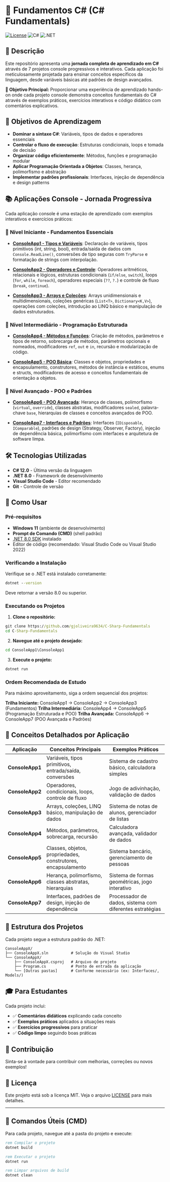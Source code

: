 # 🚀 Fundamentos C# (C# Fundamentals)

[![License](https://img.shields.io/badge/license-MIT-blue.svg)](LICENSE)
![C#](https://img.shields.io/badge/C%23-12.0-purple.svg)
![.NET](https://img.shields.io/badge/.NET-8.0-512BD4)

## 📝 Descrição

Este repositório apresenta uma **jornada completa de aprendizado em C#** através
de 7 projetos console progressivos e interativos. Cada aplicação foi
meticulosamente projetada para ensinar conceitos específicos da linguagem, desde
variáveis básicas até padrões de design avançados.

**🎯 Objetivo Principal:** Proporcionar uma experiência de aprendizado hands-on
onde cada projeto console demonstra conceitos fundamentais do C# através de
exemplos práticos, exercícios interativos e código didático com comentários
explicativos.

## 🎯 Objetivos de Aprendizagem

- **Dominar a sintaxe C#**: Variáveis, tipos de dados e operadores essenciais
- **Controlar o fluxo de execução**: Estruturas condicionais, loops e tomada de
  decisão
- **Organizar código eficientemente**: Métodos, funções e programação modular
- **Aplicar Programação Orientada a Objetos**: Classes, herança, polimorfismo e
  abstração
- **Implementar padrões profissionais**: Interfaces, injeção de dependência e
  design patterns

## 📚 Aplicações Console - Jornada Progressiva

Cada aplicação console é uma estação de aprendizado com exemplos interativos e
exercícios práticos:

### 🌱 **Nível Iniciante - Fundamentos Essenciais**

- **[ConsoleApp1 - Tipos e Variáveis](./ConsoleApp1/)**: Declaração de
  variáveis, tipos primitivos (int, string, bool), entrada/saída de dados com
  `Console.ReadLine()`, conversões de tipo seguras com `TryParse` e formatação
  de strings com interpolação.

- **[ConsoleApp2 - Operadores e Controle](./ConsoleApp2/)**: Operadores
  aritméticos, relacionais e lógicos, estruturas condicionais (`if/else`,
  `switch`), loops (`for`, `while`, `foreach`), operadores especiais (`??`,
  `?.`) e controle de fluxo (`break`, `continue`).

- **[ConsoleApp3 - Arrays e Coleções](./ConsoleApp3/)**: Arrays unidimensionais
  e multidimensionais, coleções genéricas (`List<T>`, `Dictionary<K,V>`),
  operações com coleções, introdução ao LINQ básico e manipulação de dados
  estruturados.

### 🌿 **Nível Intermediário - Programação Estruturada**

- **[ConsoleApp4 - Métodos e Funções](./ConsoleApp4/)**: Criação de métodos,
  parâmetros e tipos de retorno, sobrecarga de métodos, parâmetros opcionais e
  nomeados, modificadores `ref`, `out` e `in`, recursão e modularização de
  código.

- **[ConsoleApp5 - POO Básica](./ConsoleApp5/)**: Classes e objetos,
  propriedades e encapsulamento, construtores, métodos de instância e estáticos,
  enums e structs, modificadores de acesso e conceitos fundamentais de
  orientação a objetos.

### 🌳 **Nível Avançado - POO e Padrões**

- **[ConsoleApp6 - POO Avançada](./ConsoleApp6/)**: Herança de classes,
  polimorfismo (`virtual`, `override`), classes abstratas, modificadores
  `sealed`, palavra-chave `base`, hierarquias de classes e conceitos avançados
  de POO.

- **[ConsoleApp7 - Interfaces e Padrões](./ConsoleApp7/)**: Interfaces
  (`IDisposable`, `IComparable`), padrões de design (Strategy, Observer,
  Factory), injeção de dependência básica, polimorfismo com interfaces e
  arquitetura de software limpa.

## 🛠️ Tecnologias Utilizadas

- **C# 12.0** - Última versão da linguagem
- **.NET 8.0** - Framework de desenvolvimento
- **Visual Studio Code** - Editor recomendado
- **Git** - Controle de versão

## 🚀 Como Usar

### Pré-requisitos

- **Windows 11** (ambiente de desenvolvimento)
- **Prompt de Comando (CMD)** (shell padrão)
- [.NET 8.0 SDK](https://dotnet.microsoft.com/download) instalado
- Editor de código (recomendado: Visual Studio Code ou Visual Studio 2022)

### Verificando a Instalação

Verifique se o .NET está instalado corretamente:

```cmd
dotnet --version
```

Deve retornar a versão 8.0 ou superior.

### Executando os Projetos

1. **Clone o repositório:**

```cmd
git clone https://github.com/gjoliveira9634/C-Sharp-Fundamentals
cd C-Sharp-Fundamentals
```

2. **Navegue até o projeto desejado:**

```cmd
cd ConsoleApp1\ConsoleApp1
```

3. **Execute o projeto:**

```cmd
dotnet run
```

### Ordem Recomendada de Estudo

Para máximo aproveitamento, siga a ordem sequencial dos projetos:

**Trilha Iniciante:** ConsoleApp1 → ConsoleApp2 → ConsoleApp3 (Fundamentos)
**Trilha Intermediária:** ConsoleApp4 → ConsoleApp5 (Programação Estruturada e
POO) **Trilha Avançada:** ConsoleApp6 → ConsoleApp7 (POO Avançada e Padrões)

## 📖 Conceitos Detalhados por Aplicação

| **Aplicação**   | **Conceitos Principais**                                     | **Exemplos Práticos**                                    |
| --------------- | ------------------------------------------------------------ | -------------------------------------------------------- |
| **ConsoleApp1** | Variáveis, tipos primitivos, entrada/saída, conversões       | Sistema de cadastro básico, calculadora simples          |
| **ConsoleApp2** | Operadores, condicionais, loops, controle de fluxo           | Jogo de adivinhação, validação de dados                  |
| **ConsoleApp3** | Arrays, coleções, LINQ básico, manipulação de dados          | Sistema de notas de alunos, gerenciador de listas        |
| **ConsoleApp4** | Métodos, parâmetros, sobrecarga, recursão                    | Calculadora avançada, validador de dados                 |
| **ConsoleApp5** | Classes, objetos, propriedades, construtores, encapsulamento | Sistema bancário, gerenciamento de pessoas               |
| **ConsoleApp6** | Herança, polimorfismo, classes abstratas, hierarquias        | Sistema de formas geométricas, jogo interativo           |
| **ConsoleApp7** | Interfaces, padrões de design, injeção de dependência        | Processador de dados, sistema com diferentes estratégias |

## 📁 Estrutura dos Projetos

Cada projeto segue a estrutura padrão do .NET:

```
ConsoleAppX/
├── ConsoleAppX.sln          # Solução do Visual Studio
└── ConsoleAppX/
    ├── ConsoleAppX.csproj   # Arquivo de projeto
    ├── Program.cs           # Ponto de entrada da aplicação
    └── [Outras pastas]      # Conforme necessário (ex: Interfaces/, Models/)
```

## 🎓 Para Estudantes

Cada projeto inclui:

- ✅ **Comentários didáticos** explicando cada conceito
- ✅ **Exemplos práticos** aplicados a situações reais
- ✅ **Exercícios progressivos** para praticar
- ✅ **Código limpo** seguindo boas práticas

## 🤝 Contribuição

Sinta-se à vontade para contribuir com melhorias, correções ou novos exemplos!

## 📄 Licença

Este projeto está sob a licença MIT. Veja o arquivo [LICENSE](LICENSE) para mais
detalhes.

---

## 🔧 Comandos Úteis (CMD)

Para cada projeto, navegue até a pasta do projeto e execute:

```cmd
rem Compilar o projeto
dotnet build

rem Executar o projeto
dotnet run

rem Limpar arquivos de build
dotnet clean
```
